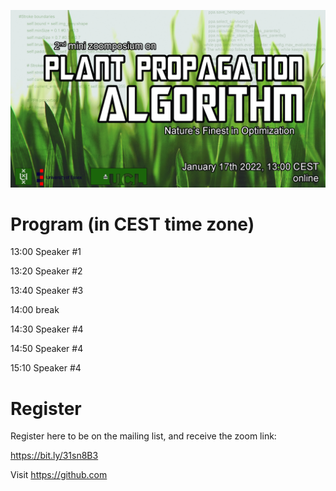 ![Book logo](zoomposium.jpg)


# Program (in CEST time zone)

13:00 Speaker #1

13:20 Speaker #2

13:40 Speaker #3

14:00 break

14:30 Speaker #4

14:50 Speaker #4

15:10 Speaker #4


# Register 

Register here to be on the mailing list, and receive the zoom link:

https://bit.ly/31sn8B3


Visit https://github.com
